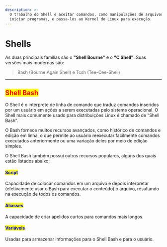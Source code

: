```yaml
---
description: >-
  O trabalho do Shell e aceitar comandos, como manipulações de arquivos e
  iniciar programas, e passa-los ao Kernel do Linux para execução.
---
```


# Shells

As duas principais famílias são o **"Shell Bourne"** e o **"C Shell"**. Suas versões mais modernas são:

> Bash (Bourne Again Shell) e Tcsh (Tee-Cee-Shell)

***

## <mark style="color:red;">Shell Bash</mark>

O Shell é o intérprete de linha de comando que traduz comandos inseridos por um usuário em ações a serem executadas pelo sistema operacional. O Shell mais comumente usado para distribuições Linux é chamado de “Shell Bash”.&#x20;

O Bash fornece muitos recursos avançados, como histórico de comandos e edição em linha, o que permite ao usuário reexecutar facilmente comandos executados anteriormente ou uma variação deles por meio de edição simples.&#x20;

O Shell Bash também possui outros recursos populares, alguns dos quais estão listados abaixo;

#### <mark style="color:blue;">Script</mark>

Capacidade de colocar comandos em um arquivo e depois interpretar (efetivamente usar o Bash para executar o conteúdo) o arquivo, resultando na execução de todos os comandos.&#x20;

#### <mark style="color:blue;">Aliasses</mark>

A capacidade de criar apelidos curtos para comandos mais longos.&#x20;

#### <mark style="color:blue;">Variáveis</mark>

Usadas para armazenar informações para o Shell Bash e para o usuário.
